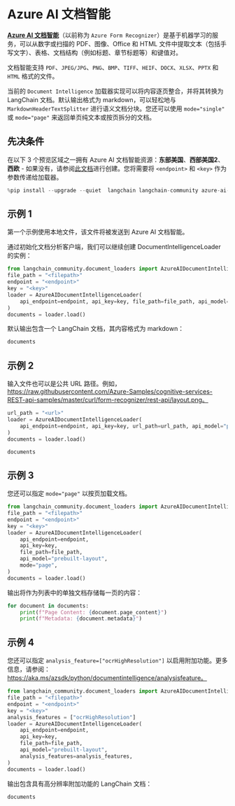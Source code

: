 # Azure AI 文档智能

[**Azure AI 文档智能**](https://aka.ms/doc-intelligence)（以前称为 `Azure Form Recognizer`）是基于机器学习的服务，可以从数字或扫描的 PDF、图像、Office 和 HTML 文件中提取文本（包括手写文字）、表格、文档结构（例如标题、章节标题等）和键值对。

文档智能支持 `PDF`、`JPEG/JPG`、`PNG`、`BMP`、`TIFF`、`HEIF`、`DOCX`、`XLSX`、`PPTX` 和 `HTML` 格式的文件。

当前的 `Document Intelligence` 加载器实现可以将内容逐页整合，并将其转换为 LangChain 文档。默认输出格式为 markdown，可以轻松地与 `MarkdownHeaderTextSplitter` 进行语义文档分块。您还可以使用 `mode="single"` 或 `mode="page"` 来返回单页纯文本或按页拆分的文档。

## 先决条件

在以下 3 个预览区域之一拥有 Azure AI 文档智能资源：**东部美国**、**西部美国2**、**西欧** - 如果没有，请参阅[此文档](https://learn.microsoft.com/azure/ai-services/document-intelligence/create-document-intelligence-resource?view=doc-intel-4.0.0)进行创建。您将需要将 `<endpoint>` 和 `<key>` 作为参数传递给加载器。

```python
%pip install --upgrade --quiet  langchain langchain-community azure-ai-documentintelligence
```

## 示例 1

第一个示例使用本地文件，该文件将被发送到 Azure AI 文档智能。

通过初始化文档分析客户端，我们可以继续创建 DocumentIntelligenceLoader 的实例：

```python
from langchain_community.document_loaders import AzureAIDocumentIntelligenceLoader
file_path = "<filepath>"
endpoint = "<endpoint>"
key = "<key>"
loader = AzureAIDocumentIntelligenceLoader(
    api_endpoint=endpoint, api_key=key, file_path=file_path, api_model="prebuilt-layout"
)
documents = loader.load()
```

默认输出包含一个 LangChain 文档，其内容格式为 markdown：

```python
documents
```

## 示例 2

输入文件也可以是公共 URL 路径。例如，https://raw.githubusercontent.com/Azure-Samples/cognitive-services-REST-api-samples/master/curl/form-recognizer/rest-api/layout.png。

```python
url_path = "<url>"
loader = AzureAIDocumentIntelligenceLoader(
    api_endpoint=endpoint, api_key=key, url_path=url_path, api_model="prebuilt-layout"
)
documents = loader.load()
```

```python
documents
```

## 示例 3

您还可以指定 `mode="page"` 以按页加载文档。

```python
from langchain_community.document_loaders import AzureAIDocumentIntelligenceLoader
file_path = "<filepath>"
endpoint = "<endpoint>"
key = "<key>"
loader = AzureAIDocumentIntelligenceLoader(
    api_endpoint=endpoint,
    api_key=key,
    file_path=file_path,
    api_model="prebuilt-layout",
    mode="page",
)
documents = loader.load()
```

输出将作为列表中的单独文档存储每一页的内容：

```python
for document in documents:
    print(f"Page Content: {document.page_content}")
    print(f"Metadata: {document.metadata}")
```

## 示例 4

您还可以指定 `analysis_feature=["ocrHighResolution"]` 以启用附加功能。更多信息，请参阅：https://aka.ms/azsdk/python/documentintelligence/analysisfeature。

```python
from langchain_community.document_loaders import AzureAIDocumentIntelligenceLoader
file_path = "<filepath>"
endpoint = "<endpoint>"
key = "<key>"
analysis_features = ["ocrHighResolution"]
loader = AzureAIDocumentIntelligenceLoader(
    api_endpoint=endpoint,
    api_key=key,
    file_path=file_path,
    api_model="prebuilt-layout",
    analysis_features=analysis_features,
)
documents = loader.load()
```

输出包含具有高分辨率附加功能的 LangChain 文档：

```python
documents
```